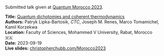 Submitted talk given at <a href="https://quantummorocco.com/">Quantum Morocco 2023</a>.</br>

<b>Title:</b> <a href="https://arxiv.org/abs/2303.05524">Quantum dichotomies and coherent thermodynamics</a> </br>
<b>Authors:</b> Patryk Lipka-Bartosik, <i>CTC</i>, Joseph M. Renes, Marco Tomamichel, Kamil Korzekwa</br>
<b>Location:</b> Faculty of Sciences, Mohammed V University, Rabat, Morocco :morocco: </br>
<b>Date:</b> 2023-09-19</br>
<b>Live slides:</b> <a href="https://christopherchubb.com/Morocco2023">christopherchubb.com/Morocco2023</a></br>
